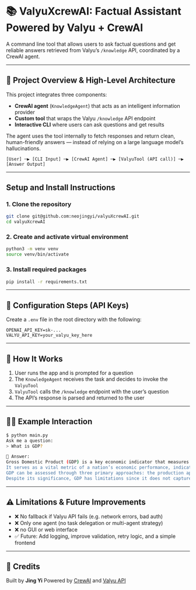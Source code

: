 # 📚 ValyuXcrewAI: Factual Assistant Powered by Valyu + CrewAI

A command line tool that allows users to ask factual questions and get reliable answers retrieved from Valyu’s `/knowledge` API, coordinated by a CrewAI agent.

---

## 🧠 Project Overview & High-Level Architecture

This project integrates three components:

- **CrewAI agent** (`KnowledgeAgent`) that acts as an intelligent information provider  
- **Custom tool** that wraps the Valyu `/knowledge` API endpoint  
- **Interactive CLI** where users can ask questions and get results

The agent uses the tool internally to fetch responses and return clean, human-friendly answers — instead of relying on a large language model’s hallucinations.

```
[User] ─▶ [CLI Input] ─▶ [CrewAI Agent] ─▶ [ValyuTool (API call)] ─▶ [Answer Output]
```

---

## Setup and Install Instructions

### 1. Clone the repository
```bash
git clone git@github.com:neojingyi/valyuXcrewAI.git
cd valyuXcrewAI
```

### 2. Create and activate virtual environment
```bash
python3 -m venv venv
source venv/bin/activate
```

### 3. Install required packages
```bash
pip install -r requirements.txt
```

---

## 🔐 Configuration Steps (API Keys)

Create a `.env` file in the root directory with the following:

```
OPENAI_API_KEY=sk-...
VALYU_API_KEY=your_valyu_key_here
```

---

## 🧪 How It Works

1. User runs the app and is prompted for a question  
2. The `KnowledgeAgent` receives the task and decides to invoke the `ValyuTool`  
3. `ValyuTool` calls the `/knowledge` endpoint with the user’s question  
4. The API’s response is parsed and returned to the user

---

## 🧑‍💻 Example Interaction

```bash
$ python main.py
Ask me a question:
> What is GDP?

🎯 Answer:
Gross Domestic Product (GDP) is a key economic indicator that measures the total monetary value of all final goods and services produced within a country's borders over a specified period, typically a year or a quarter. 
It serves as a vital metric of a nation’s economic performance, indicating growth or decline in economic health. 
GDP can be assessed through three primary approaches: the production approach, the expenditure approach, and the income approach, each offering different perspectives of economic activity. 
Despite its significance, GDP has limitations since it does not capture income inequality, environmental costs, or non-market transactions, necessitating the use of additional indicators for a holistic economic assessment.
```

---

## ⚠️ Limitations & Future Improvements

- ❌ No fallback if Valyu API fails (e.g. network errors, bad auth)  
- ❌ Only one agent (no task delegation or multi-agent strategy)  
- ❌ no GUI or web interface  
- ✅ Future: Add logging, improve validation, retry logic, and a simple frontend

---

## 🧾 Credits

Built by **Jing Yi** 
Powered by [CrewAI](https://docs.crewai.com/) and [Valyu API](https://valyu.ai)
